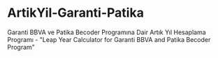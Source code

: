 # ArtikYil-Garanti-Patika
Garanti BBVA ve Patika Becoder Programına Dair Artık Yıl Hesaplama Programı - "Leap Year Calculator for Garanti BBVA and Patika Becoder Program"
